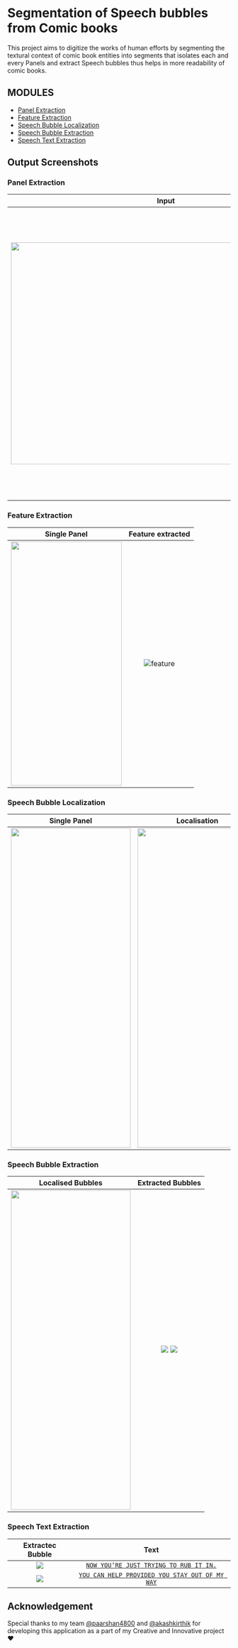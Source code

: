 # Segmentation of Speech bubbles from Comic books

This project aims to digitize the works of human efforts by segmenting the textural context of comic book entities into segments that isolates each and every Panels and extract Speech bubbles thus helps in more readability of comic books.

## MODULES
- <a href="#panel-extraction">Panel Extraction</a>
- <a href="#feature-extraction"> Feature Extraction</a>
- <a href="#speech-bubble-localization"> Speech Bubble Localization</a>
- <a href="#speech-bubble-extraction"> Speech Bubble Extraction</a>
- <a href="#speech-text-extraction"> Speech Text Extraction</a>

## Output Screenshots
### Panel Extraction
Input | Extracted Panels
--------- | --------- 
<img align="center" width="700" height="500" src="comic-bubble-segmentation/sample_images/Sample%20Output/05_19_2021_20-44-34-252844/original_input.png"> | <div style="display: inline-block;"> <img style="display: inline; margin: 0 5px;"  width="130" height="350" src="comic-bubble-segmentation/sample_images/Sample%20Output/05_19_2021_20-44-34-252844/panel0/panel0.png"> <img  style="display: inline; margin: 0 5px;"  width="130" height="350" src="comic-bubble-segmentation/sample_images/Sample%20Output/05_19_2021_20-44-34-252844/panel1/panel1.png"> <img style="display: inline; margin: 0 5px;" width="130" height="350" src="comic-bubble-segmentation/sample_images/Sample%20Output/05_19_2021_20-44-34-252844/panel2/panel2.png"> <img style="display: inline; margin: 0 5px;" width="130" height="350" src="comic-bubble-segmentation/sample_images/Sample%20Output/05_19_2021_20-44-34-252844/panel3/panel3.png"> <img style="display: inline; margin: 0 5px;" width="600" height="300" src="comic-bubble-segmentation/sample_images/Sample%20Output/05_19_2021_20-44-34-252844/panel4/panel4.png"> </div>

### Feature Extraction 

| Single Panel | Feature extracted |
| :---------: | :---------: |
| <img  width="250" height="550"  src="comic-bubble-segmentation/sample_images/Sample%20Output/05_19_2021_20-44-34-252844/panel0/panel0.png"> | ![feature](comic-bubble-segmentation/sample_images/Sample%20Output/05_19_2021_20-44-34-252844/panel0/contour.png) |

### Speech Bubble Localization

| Single Panel | Localisation |
| :---------: | :---------: |
| <img  width="270" height="720"  src="comic-bubble-segmentation/sample_images/Sample%20Output/05_19_2021_20-44-34-252844/panel0/panel0.png"> | <img  width="270" height="720"  src="https://github.com/preeth04/Speech-Bubble-segmentation-from-Comic-books/blob/master/comic-bubble-segmentation/sample_images/Sample%20Output/05_19_2021_20-44-34-252844/panel0/localized_bubbles.png">
### Speech Bubble Extraction

| Localised Bubbles | Extracted Bubbles |
| :---------: | :---------: |
| <img  width="270" height="720"  src="https://github.com/preeth04/Speech-Bubble-segmentation-from-Comic-books/blob/master/comic-bubble-segmentation/sample_images/Sample%20Output/05_19_2021_20-44-34-252844/panel0/localized_bubbles.png"> | <img  src="https://github.com/preeth04/Speech-Bubble-segmentation-from-Comic-books/blob/master/comic-bubble-segmentation/sample_images/Sample%20Output/05_19_2021_20-44-34-252844/panel0/segmented_bubbles/cropped_imgs0.png"> <img  src="https://github.com/preeth04/Speech-Bubble-segmentation-from-Comic-books/blob/master/comic-bubble-segmentation/sample_images/Sample%20Output/05_19_2021_20-44-34-252844/panel0/segmented_bubbles/cropped_imgs1.png">  

### Speech Text Extraction

Extractec Bubble | Text
| :---------: | :---------: |
| <img  src="https://github.com/preeth04/Speech-Bubble-segmentation-from-Comic-books/blob/master/comic-bubble-segmentation/sample_images/Sample%20Output/05_19_2021_20-44-34-252844/panel0/segmented_bubbles/cropped_imgs0.png"> | [`NOW YOU’RE JUST TRYING TO RUB IT IN.`](https://github.com/preeth04/Speech-Bubble-segmentation-from-Comic-books/blob/master/comic-bubble-segmentation/sample_images/Sample%20Output/05_19_2021_20-44-34-252844/panel0/extracted_text.txt) |
|  <img  src="https://github.com/preeth04/Speech-Bubble-segmentation-from-Comic-books/blob/master/comic-bubble-segmentation/sample_images/Sample%20Output/05_19_2021_20-44-34-252844/panel0/segmented_bubbles/cropped_imgs1.png"> | [`YOU CAN HELP PROVIDED YOU STAY OUT OF MY WAY`](https://github.com/preeth04/Speech-Bubble-segmentation-from-Comic-books/blob/master/comic-bubble-segmentation/sample_images/Sample%20Output/05_19_2021_20-44-34-252844/panel0/extracted_text.txt) |


## Acknowledgement

Special thanks to my team [@paarshan4800](https://github.com/paarshan4800) and [@akashkirthik](https://github.com/akashkirthik) for developing this application as a part of my Creative and Innovative project :heart:

